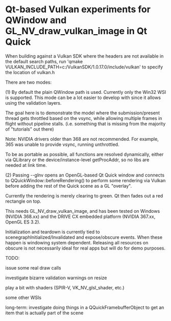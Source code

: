 Qt-based Vulkan experiments for QWindow and GL_NV_draw_vulkan_image in Qt Quick
===============================================================================

When building against a Vulkan SDK where the headers are not available in the default search paths,
run 'qmake VULKAN_INCLUDE_PATH=c:/VulkanSDK/1.0.17.0/include/vulkan' to specify the location of vulkan.h

There are two modes:

(1) By default the plain QWindow path is used. Currently only the Win32 WSI is
supported. This mode can be a lot easier to develop with since it allows using
the validation layers.

The goal here is to demonstrate the model where the submission/present thread
gets throttled based on the vsync, while allowing multiple frames in flight
without pipeline stalls. (i.e. something that is missing from the majority of
"tutorials" out there)

Note: NVIDIA drivers older than 368 are not recommended. For example, 365 was
unable to provide vsync, running unthrottled.

To be as portable as possible, all functions are resolved dynamically, either
via QLibrary or the device/instance-level getProcAddr, so no libs are needed at
link time.

(2) Passing --glnv opens an OpenGL-based Qt Quick window and connects to
QQuickWindow::beforeRendering() to perform some rendering via Vulkan before
adding the rest of the Quick scene as a GL "overlay".

Currently the rendering is merely clearing to green. Qt then fades out a red
rectangle on top.

This needs GL_NV_draw_vulkan_image, and has been tested on Windows (NVIDIA
368.xx) and the DRIVE CX embedded platform (NVIDIA 367.xx, OpenGL ES 3.2).

Initialization and teardown is currently tied to
scenegraphInitialized/Invalidated and expose/obscure events. When these happen
is windowing system dependent. Releasing all resources on obscure is not
necessarily ideal for real apps but will do for demo purposes.


TODO:

  issue some real draw calls

  investigate bizarre validation warnings on resize

  play a bit with shaders (SPIR-V, VK_NV_glsl_shader, etc.)

  some other WSIs

  long-term: investigate doing things in a QQuickFramebufferObject to get an item that is actually part of the scene
